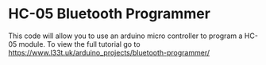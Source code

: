 # HC-05 Bluetooth Programmer

This code will allow you to use an arduino micro controller to program a HC-05 module. To view the full tutorial go to 
https://www.l33t.uk/arduino_projects/bluetooth-programmer/
